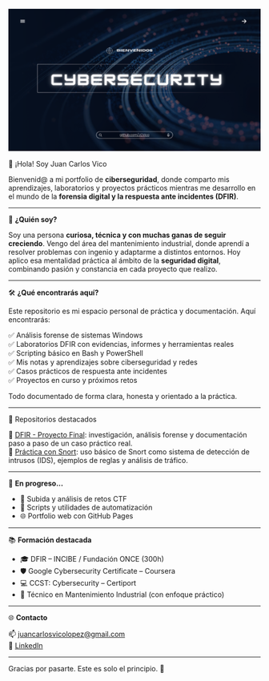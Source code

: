 ![Banner](banner.png)

👋 ¡Hola! Soy Juan Carlos Vico

Bienvenid@ a mi portfolio de **ciberseguridad**, donde comparto mis aprendizajes, laboratorios y proyectos prácticos mientras me desarrollo en el mundo de la **forensia digital y la respuesta ante incidentes (DFIR)**.

---

🧠 **¿Quién soy?**

Soy una persona **curiosa, técnica y con muchas ganas de seguir creciendo**. Vengo del área del mantenimiento industrial, donde aprendí a resolver problemas con ingenio y adaptarme a distintos entornos. Hoy aplico esa mentalidad práctica al ámbito de la **seguridad digital**, combinando pasión y constancia en cada proyecto que realizo.

---

🛠️ **¿Qué encontrarás aquí?**

Este repositorio es mi espacio personal de práctica y documentación. Aquí encontrarás:

✅ Análisis forense de sistemas Windows  
✅ Laboratorios DFIR con evidencias, informes y herramientas reales  
✅ Scripting básico en Bash y PowerShell  
✅ Mis notas y aprendizajes sobre ciberseguridad y redes  
✅ Casos prácticos de respuesta ante incidentes  
✅ Proyectos en curso y próximos retos  

Todo documentado de forma clara, honesta y orientado a la práctica.

---

🔗 Repositorios destacados

📁 [DFIR - Proyecto Final](https://github.com/JCVico/Portfolio-Ciberseguridad/tree/main/DFIR-Proyecto-Final): investigación, análisis forense y documentación paso a paso de un caso práctico real.  
📁 [Práctica con Snort](https://github.com/JCVico/Portfolio-Ciberseguridad/tree/main/Practicas/Snort): uso básico de Snort como sistema de detección de intrusos (IDS), ejemplos de reglas y análisis de tráfico.  

---

🚀 **En progreso...**

* 🔎 Subida y análisis de retos CTF
* 📘 Scripts y utilidades de automatización
* 🌐 Portfolio web con GitHub Pages

---

📚 **Formación destacada**

* 🎓 DFIR – INCIBE / Fundación ONCE (300h)
* 🛡️ Google Cybersecurity Certificate – Coursera
* 💻 CCST: Cybersecurity – Certiport
* 🔧 Técnico en Mantenimiento Industrial (con enfoque práctico)

---

🌐 **Contacto**

📫 [juancarlosvicolopez@gmail.com](mailto:juancarlosvicolopez@gmail.com)  
🔗 [LinkedIn](https://www.linkedin.com/in/juan-carlos-v-602a43102)

---

Gracias por pasarte. Este es solo el principio. 👣

